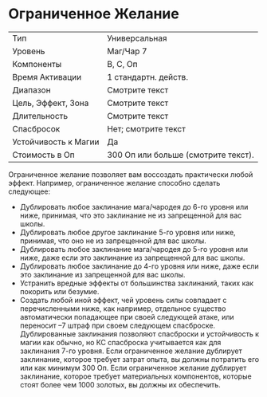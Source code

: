 
# Ограниченное Желание

|                      |                                     |
| -------------------- | ----------------------------------- |
| Тип                  | Универсальная                       |
| Уровень              | Маг/Чар 7                           |
| Компоненты           | В, С, Оп                            |
| Время Активации      | 1 стандартн. действ.                |
| Диапазон             | Смотрите текст                      |
| Цель, Эффект, Зона   | Смотрите текст                      |
| Длительность         | Смотрите текст                      |
| Спасбросок           | Нет; смотрите текст                 |
| Устойчивость к Магии | Да                                  |
| Стоимость в Оп       | 300 Оп или больше (смотрите текст). |

Ограниченное желание позволяет вам воссоздать практически любой эффект. Например, ограниченное желание способно сделать следующее:
- Дублировать любое заклинание мага/чародея до 6-го уровня или ниже, принимая, что это заклинание не из запрещенной для вас школы.
- Дублировать любое другое заклинание 5-го уровня или ниже, принимая, что оно не из запрещенной для вас школы.
- Дублировать любое заклинание мага/чародея до 5-го уровня или ниже, даже если это заклинание из запрещенной для вас школы.
- Дублировать любое заклинание до 4-го уровня или ниже, даже если это заклинание из запрещенной для вас школы.
- Устранить вредные эффекты от большинства заклинаний, таких как покорить или безумие.
- Создать любой иной эффект, чей уровень силы совпадает с перечисленными ниже, как например, отдельное существо автоматически попадающее при своей следующей атаке, или переносит –7 штраф при своем следующем спасброске. Дублированные заклинания позволяют спасброски и устойчивость к магии как обычно, но КС спасброска учитывается как для заклинания 7-го уровня. Если ограниченное желание дублирует заклинание, которое требует затрат опыта, вы должны потратить его или как минимум 300 Оп. Если ограниченное желание дублирует заклинание, которое требует материальных компонентов, которые стоят более чем 1000 золотых, вы должны их обеспечить.